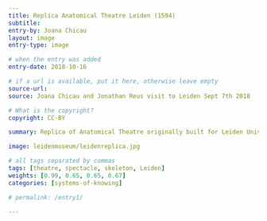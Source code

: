 ```yaml
---
title: Replica Anatomical Theatre Leiden (1594)
subtitle:
entry-by: Joana Chicau
layout: image
entry-type: image

# when the entry was added
entry-date: 2018-10-16

# if a url is available, put it here, otherwise leave empty
source-url:
source: Joana Chicau and Jonathan Reus visit to Leiden Sept 7th 2018

# What is the copyright?
copyright: CC-BY

summary: Replica of Anatomical Theatre originally built for Leiden University in 1594 currently at Boerhaave Museum.

image: leidenmuseum/leidenreplica.jpg

# all tags separated by commas
tags: [theatre, spectacle, skeleton, Leiden]
weights: [0.99, 0.65, 0.65, 0.67]
categories: [systems-of-knowing]

# permalink: /entry1/

---
```

